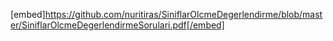[embed]https://github.com/nuritiras/SiniflarOlcmeDegerlendirme/blob/master/SiniflarOlcmeDegerlendirmeSorulari.pdf[/embed]
